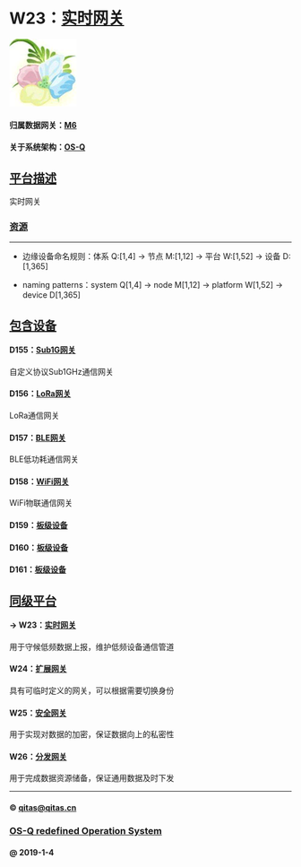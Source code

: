 ﻿# W23：[实时网关](https://github.com/OS-Q/W23)

[![sites](OS-Q/OS-Q.png)](http://www.OS-Q.com)

#### 归属数据网关：[M6](https://github.com/OS-Q/M6)

#### 关于系统架构：[OS-Q](https://github.com/OS-Q/OS-Q)

## [平台描述](https://github.com/OS-Q/W23/wiki) 

实时网关

### [资源](OS-Q/)

---

- 边缘设备命名规则：体系 Q:[1,4] -> 节点 M:[1,12] -> 平台 W:[1,52] -> 设备 D:[1,365]

- naming patterns：system Q[1,4] -> node M[1,12] -> platform W[1,52] -> device D[1,365]

## [包含设备](https://github.com/OS-Q/W23/wiki) 

#### D155：[Sub1G网关](https://github.com/OS-Q/D155)

自定义协议Sub1GHz通信网关

#### D156：[LoRa网关](https://github.com/OS-Q/D156)

LoRa通信网关

#### D157：[BLE网关](https://github.com/OS-Q/D157)

BLE低功耗通信网关

#### D158：[WiFi网关](https://github.com/OS-Q/D158)

WiFi物联通信网关

#### D159：[板级设备](https://github.com/OS-Q/D159)



#### D160：[板级设备](https://github.com/OS-Q/D160)



#### D161：[板级设备](https://github.com/OS-Q/D161)


## [同级平台](https://github.com/OS-Q/M6/wiki)

#### -> W23：[实时网关](https://github.com/OS-Q/W23)

用于守候低频数据上报，维护低频设备通信管道

#### W24：[扩展网关](https://github.com/OS-Q/W24)

具有可临时定义的网关，可以根据需要切换身份

#### W25：[安全网关](https://github.com/OS-Q/W25)

用于实现对数据的加密，保证数据向上的私密性

#### W26：[分发网关](https://github.com/OS-Q/W26)

用于完成数据资源储备，保证通用数据及时下发

---

####  © qitas@qitas.cn
###  [OS-Q redefined Operation System](http://www.OS-Q.com)
####   @  2019-1-4

